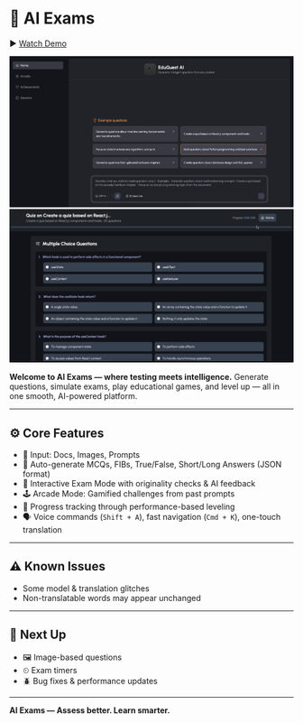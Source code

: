 # 🚀 AI Exams

▶️ [Watch Demo](https://drive.google.com/file/d/1xv40JRgDIw9uiRCjyKHJ9W2u8DMSp7FQ/view?usp=sharing)

![OG Image](og-image.png)
![OG Image](og-image2.png)

**Welcome to AI Exams — where testing meets intelligence.**
Generate questions, simulate exams, play educational games, and level up — all in one smooth, AI-powered platform.

---

## ⚙️ Core Features

* 📄 Input: Docs, Images, Prompts
* 🧠 Auto-generate MCQs, FIBs, True/False, Short/Long Answers (JSON format)
* 🧪 Interactive Exam Mode with originality checks & AI feedback
* 🕹 Arcade Mode: Gamified challenges from past prompts
* 🏅 Progress tracking through performance-based leveling
* 🗣 Voice commands (`Shift + A`), fast navigation (`Cmd + K`), one-touch translation

---

## ⚠️ Known Issues

* Some model & translation glitches
* Non-translatable words may appear unchanged

---

## 🔧 Next Up

* 🖼 Image-based questions
* ⏲ Exam timers
* 🪲 Bug fixes & performance updates

---

**AI Exams — Assess better. Learn smarter.**
